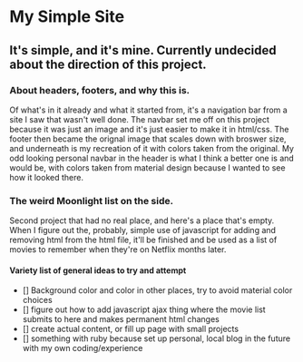 # My Simple Site

## It's simple, and it's mine. Currently undecided about the direction of this project.

### About headers, footers, and why this is. 

Of what's in it already and what it started from, it's a navigation bar from a site I saw that wasn't well done. The navbar set me off on this project because it was just an image and it's just easier to make it in html/css. The footer then became the orignal image that scales down with broswer size, and underneath is my recreation of it with colors taken from the original. My odd looking personal navbar in the header is what I think a better one is and would be, with colors taken from material design because I wanted to see how it looked there. 

### The weird Moonlight list on the side.

Second project that had no real place, and here's a place that's empty. When I figure out the, probably, simple use of javascript for adding and removing html from the html file, it'll be finished and be used as a list of movies to remember when they're on Netflix months later.

#### Variety list of general ideas to try and attempt
- [] Background color and color in other places, try to avoid material color choices
- [] figure out how to add javascript ajax thing where the movie list submits to here and makes permanent html changes
- [] create actual content, or fill up page with small projects 
- [] something with ruby because set up personal, local blog in the future with my own coding/experience
